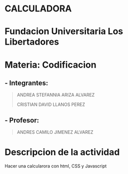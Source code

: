 # CALCULADORA 
# Fundacion Universitaria Los Libertadores
# Materia: Codificacion
## - Integrantes:
> ANDREA STEFANNIA ARIZA ALVAREZ             
> 
> CRISTIAN DAVID LLANOS PEREZ
> 
## - Profesor:
> ANDRES CAMILO JIMENEZ ALVAREZ
# Descripcion de la actividad
Hacer una calcularora con html, CSS y Javascript
